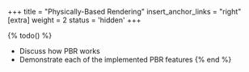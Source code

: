 +++
title = "Physically-Based Rendering"
insert_anchor_links = "right"
[extra]
weight = 2
status = 'hidden'
+++

{% todo() %}

* Discuss how PBR works
* Demonstrate each of the implemented PBR features
{% end %}

